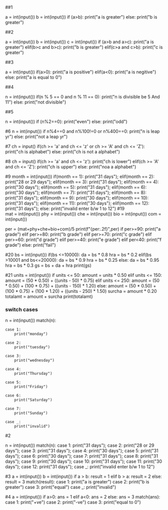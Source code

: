 ##1


a = int(input())
b = int(input())
if (a>b):
    print("a is greater")
else:
    print("b is greater")

##2


a = int(input())
b = int(input())
c = int(input())
if (a>b and a>c):
    print("a is greater")
elif(b>c and b>c):
    print("b is greater")
elif(c>a and c>b):
    print("c is greater")
    
    
##3


a = int(input())
if(a>0):
    print("a is positive")
elif(a<0):
    print("a is negitive")
else:
    print("a is equal to 0")


##4

n = int(input())
if(n % 5 == 0 and n % 11 == 0):
    print("n is divisible be 5 And 11")
else:
    print("not divisible")
    
##5

n = int(input())
if (n%2==0):
    print("even")
else:
    print("odd")

#6
n = int(input())
if n%4==0 and n%100!=0 or n%400==0:
    print("n is leap yr")
else:
    print("not a leap yr")
    
#7
ch = input()
if(ch >= 'a' and ch <= 'z' or ch >= 'A' and ch <= 'Z'):
    print("ch is alphabet")
else:
    print("ch is not a alphabet")

    
#8
ch = input()
if(ch >= 'a' and ch <= 'z'):
    print("ch is lower")
elif(ch >= 'A' and ch <= 'Z'):
    print("ch is upper")
else:
    print("noa a alphabet")
    
    
#9
month = int(input())
if(month == 1):
    print("31 days");
elif(month == 2):
    print("28 or 29 days");
elif(month == 3):
    print("31 days");
elif(month == 4):
    print("30 days");
elif(month == 5):
    print("31 days");
elif(month == 6):
    print("30 days");
elif(month == 7):
    print("31 days");
elif(month == 8):
    print("31 days");
elif(month == 9):
    print("30 days");
elif(month == 10):
    print("31 days");
elif(month == 11):
    print("30 days");
elif(month == 12):
    print("31 days");
else:
    print("invalid enter b/w 1 to 12")
#19  
mat = int(input())
phy = int(input())
che = int(input())
bio = int(input())
com = int(input())

per = (mat+phy+che+bio+com)/5
print(f"{per:.2f}",per)
if per>=90:
    print("a grade")
elif per>=80:
    print("b grade")
elif per>=70:
    print("c grade")
elif per>=60:
    print("d grade")
elif per>=40:
    print("e grade")
elif per<40:
    print("f grade")
else:
    print("fail")
    
    
#20
bs = int(input())
if(bs <=10000):
    da  = bs * 0.8
    hra = bs * 0.2
elif(bs >10001 and bs<=20000):
    da  = bs * 0.9
    hra = bs * 0.25
else:
    da  = bs * 0.95
    hra = bs * 0.3
gs = bs + da + hra
print(gs)

#21
units = int(input())
if units <= 50:
    amount = units * 0.50
elif units <= 150:
    amount = (50 * 0.50) + ((units - 50) * 0.75)
elif units <= 250:
    amount = (50 * 0.50) + (100 * 0.75) + ((units - 150) * 1.20)
else:
    amount = (50 * 0.50) + (100 * 0.75) + (100 * 1.20) + ((units - 250) * 1.50)
surcha = amount * 0.20
totalamt = amount + surcha
print(totalamt)


### switch cases

n = int(input())
match(n):
    
    case 1:
        print("monday")
        
    case 2:
        print("tuesday")
        
    case 3:
        print("wednesday")
        
    case 4:
        print("Thursday")
        
    case 5: 
        print("Friday")
        
    case 6: 
        print("Saturday")
        
    case 7: 
        print("Sunday")
        
    case _:
        print("invalid")
        
#2

n = int(input())
match(n):
    case 1:
        print("31 days");
    case 2:
        print("28 or 29 days");
    case 3:
        print("31 days");
    case 4:
        print("30 days");
    case 5:
        print("31 days");
    case 6:
        print("30 days");
    case 7:
        print("31 days");
    case 8:
        print("31 days");
    case 9:
        print("30 days");
    case 10:
        print("31 days");
    case 11:
        print("30 days");
    case 12:
        print("31 days");
    case _:
        print("invalid enter b/w 1 to 12")
        

#3
a = int(input())
b = int(input())
if a > b:
    result = 1
elif b > a:
    result = 2
else:
    result = 3
match(result):
    case 1:
        print("a is greater")
    case 2:
        print("b is greater")
    case 3:
        print("equal")
    case _:
        print("invalid")


#4
a = int(input())
if a>0:
    ans = 1
elif a<0:
    ans = 2
else:
    ans = 3
match(ans):
    case 1:
        print("+ve")
    case 2:
        print("-ve")
    case 3:
        print("equal to 0")
        


    

    
    
    
    
    
    
    
    
    
